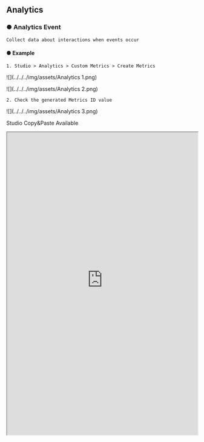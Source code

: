 ## Analytics

### ● Analytics Event

    Collect data about interactions when events occur

#### ● Example

    1. Studio > Analytics > Custom Metrics > Create Metrics

![](../../../img/assets/Analytics 1.png)

![](../../../img/assets/Analytics 2.png)

    2. Check the generated Metrics ID value

![](../../../img/assets/Analytics 3.png)

<p class='comment'>Studio Copy&Paste Available</p>
<iframe
    src="https://d1sxhpvag16wqc.cloudfront.net/v3.1.0/analytics/analytics"
    width="100%"
    height="800px"
    allow=""
    sandbox="allow-scripts allow-same-origin" />
<div class="display-pdf">
    <p><img src="../img/assets/analytics_example_1.png" alt="" /></p>
    <p><img src="../img/assets/analytics_example_2.png" alt="" /></p>
</div>

    3. Type "aaa" to count Trigger Metrics > test Channel > visit Menu > "call" Action +1

![](../../../img/assets/Analytics 4.png)

    Metrics > "Channel" Level

![](../../../img/assets/Analytics 5.png)

    Metrics > Channel > "Menu" Level

![](../../../img/assets/Analytics 6.png)

    Metrics > Channel > Menu > Action Level > "call"

![](../../../img/assets/Analytics 7.png)

    Metrics > Channel > Menu > Action Level > "visit"

![](../../../img/assets/Analytics 8.png)

    4. Type "bbb" to count Trigger Metrics > test Channel > visit Menu > "call" Action -1

![](../../../img/assets/Analytics 9.png)

    Metrics > "Channel" Level

![](../../../img/assets/Analytics 10.png)

    Metrics > Channel > "Menu" Level

![](../../../img/assets/Analytics 11.png)

    Metrics > Channel > Menu > Action Level > "call"

![](../../../img/assets/Analytics 12.png)

    Metrics > Channel > Menu > Action Level > "visit"

![](../../../img/assets/Analytics 13.png)
